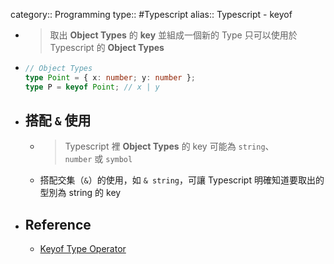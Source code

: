 category:: Programming
type:: #Typescript
alias:: Typescript - keyof

- > 取出 **Object Types** 的 **key** 並組成一個新的 Type
  > 只可以使用於 Typescript 的 **Object Types**
- ```typescript
  // Object Types
  type Point = { x: number; y: number };
  type P = keyof Point; // x | y
  ```
- ## 搭配 `&` 使用
	- > Typescript 裡 **Object Types** 的 key 可能為 `string`、`number` 或 `symbol`
	- 搭配交集（`&`）的使用，如 `& string`，可讓 Typescript 明確知道要取出的型別為 string 的 key
- ## Reference
	- [Keyof Type Operator](https://www.typescriptlang.org/docs/handbook/2/keyof-types.html)